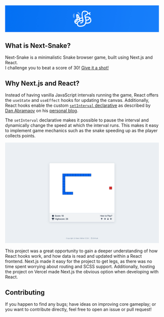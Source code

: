 ![](public/github-header.jpg)

## What is Next-Snake?

Next-Snake is a minimalistic Snake browser game, built using Next.js and React.\
I challenge you to beat a score of 30! [Give it a shot!](https://next-snake.vercel.app/)

## Why Next.js and React?

Instead of having vanilla JavaScript intervals running the game, React offers the `useState` and `useEffect` hooks for updating the canvas. Additionally, React hooks enable the custom [`setInterval` declarative](https://github.com/donavon/use-interval) as described by [Dan Abramaov](https://github.com/gaearon) on his [personal blog](https://overreacted.io/making-setinterval-declarative-with-react-hooks/).

The `setInterval` declarative makes it possible to pause the interval and dynamically change the speed at which the interval runs. This makes it easy to implement game mechanics such as the snake speeding up as the player collects points.

![](public/demo.gif)

This project was a great opportunity to gain a deeper understanding of how React hooks work, and how data is read and updated within a React frontend. Next.js made it easy for the project to get legs, as there was no time spent worrying about routing and SCSS support. Additionally, hosting the project on Vercel made Next.js the obvious option when developing with React.

## Contributing

If you happen to find any bugs; have ideas on improving core gameplay; or you want to contribute directly, feel free to open an issue or pull request!

